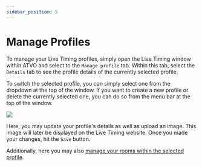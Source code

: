```yaml
---
sidebar_position: 5
---
```


# Manage Profiles

To manage your Live Timing profiles, simply open the Live Timing window within ATVO and select to the `Manage profile`
tab. Within this tab, select the `Details` tab to see the profile details of the currently selected profile.

To switch the selected profile, you can simply select one from the dropdown at the top of the window. If you want to
create a new profile or delete the currently selected one, you can do so from the menu bar at the top of the window.

![](/img/atvo-properties.png)

Here, you may update your profile's details as well as upload an image. This image will later be displayed on the Live
Timing website. Once you made your changes, hit the `Save` button.

Additionally, here you may also [manage your rooms within the selected profile](../manage-rooms).
